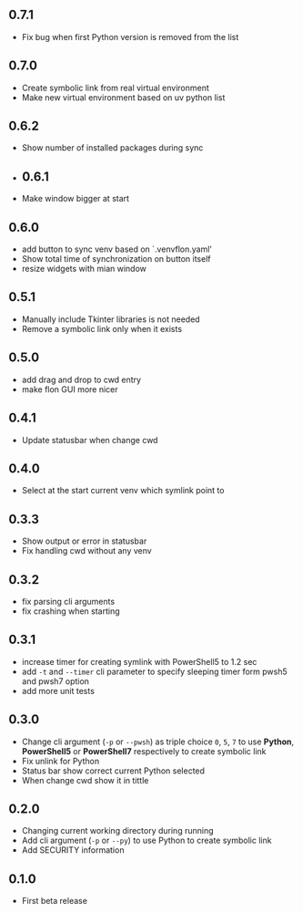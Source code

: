 ## 0.7.1
* Fix bug when first Python version is removed from the list

## 0.7.0
* Create symbolic link from real virtual environment
* Make new virtual environment based on uv python list

## 0.6.2
* Show number of installed packages during sync

* ## 0.6.1
* Make window bigger at start

## 0.6.0
* add button to sync venv based on `.venvflon.yaml'
* Show total time of synchronization on button itself
* resize widgets with mian window

## 0.5.1
* Manually include Tkinter libraries is not needed
* Remove a symbolic link only when it exists

## 0.5.0
* add drag and drop to cwd entry
* make flon GUI more nicer

## 0.4.1
* Update statusbar when change cwd

## 0.4.0
* Select at the start current venv which symlink point to

## 0.3.3
* Show output or error in statusbar
* Fix handling cwd without any venv

## 0.3.2
* fix parsing cli arguments
* fix crashing when starting

## 0.3.1
* increase timer for creating symlink with PowerShell5 to 1.2 sec
* add `-t` and `--timer` cli parameter to specify sleeping timer form pwsh5 and pwsh7 option
* add more unit tests

## 0.3.0
* Change cli argument (`-p` or `--pwsh`) as triple choice `0`, `5`, `7` to use **Python**, **PowerShell5** or **PowerShell7** respectively to create symbolic link
* Fix unlink for Python
* Status bar show correct current Python selected
* When change cwd show it in tittle

## 0.2.0
* Changing current working directory during running
* Add cli argument (`-p` or `--py`) to use Python to create symbolic link
* Add SECURITY information

## 0.1.0
* First beta release
